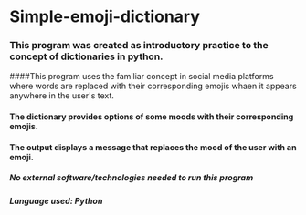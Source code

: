 # Simple-emoji-dictionary
### This program was created as introductory practice to the concept of dictionaries in python.
####This program uses the familiar concept in social media platforms where words are replaced with their corresponding emojis whaen it appears anywhere in the user's text.
#### The dictionary provides options of some moods with their corresponding emojis.
#### The output displays a message that replaces the mood of the user with an emoji.

##### No external software/technologies needed to run this program
##### Language used: Python

